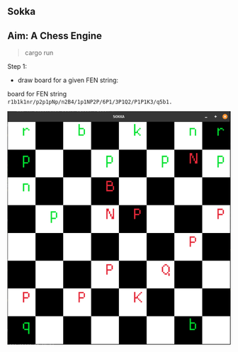 ## Sokka 

Aim: A Chess Engine
---

> cargo run

Step 1:
- draw board for a given FEN string:

board for FEN string `r1b1k1nr/p2p1pNp/n2B4/1p1NP2P/6P1/3P1Q2/P1P1K3/q5b1.`

![sokka](./assets/sokka.png)
